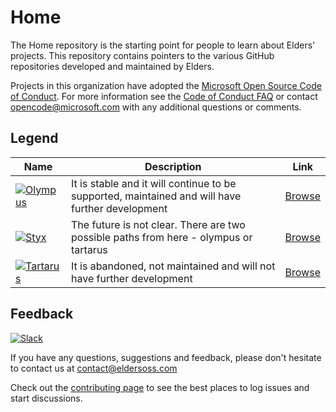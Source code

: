 # Home

The Home repository is the starting point for people to learn about Elders' projects. This repository contains pointers to the various GitHub repositories developed and maintained by Elders.

Projects in this organization have adopted the [Microsoft Open Source Code of Conduct](https://opensource.microsoft.com/codeofconduct/). For more information see the [Code of Conduct FAQ](https://opensource.microsoft.com/codeofconduct/faq/) or contact opencode@microsoft.com with any additional questions or comments.

## Legend

| Name | Description | Link |
|------|-------------|------|
| [![Olympus](https://img.shields.io/badge/Status-olympus-green.svg)](Olympus.md) | It is stable and it will continue to be supported, maintained and will have further development | [Browse](Olympus.md) |
| [![Styx](https://img.shields.io/badge/Status-styx-orange.svg)](Styx.md) | The future is not clear. There are two possible paths from here - olympus or tartarus | [Browse](Styx.md) |
| [![Tartarus](https://img.shields.io/badge/Status-tartarus-red.svg)](Tartarus.md) | It is abandoned, not maintained and will not have further development | [Browse](Tartarus.md) |

## Feedback

[![Slack](https://img.shields.io/badge/Elders-OSS-black.svg?logo=slack&colorA=black)](https://join.slack.com/t/elders-oss/shared_invite/enQtNDEyMTMzNTUwMzg5LTdhN2RmMTRkNzJlN2RmZTI3MDQwMzNlMTNiMjRiNWVhNjhlMjgyYzNmODk2ZDNiNjIxZTM5MzFhODIzMDE0ZTg)

If you have any questions, suggestions and feedback, please don't hesitate to contact us at contact@eldersoss.com

Check out the [contributing page](CONTRIBUTING.md) to see the best places to log issues and start discussions.